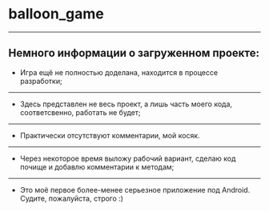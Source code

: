 # balloon_game
---
Немного информации о загруженном проекте:
-----------------------------------
* Игра ещё не полностью доделана, находится в процессе разработки;
---
* Здесь представлен не весь проект, а лишь часть моего кода, соответсвенно, работать не будет;
---
* Практически отсутствуют комментарии, мой косяк.
---
* Через некоторое время выложу рабочий вариант, сделаю код почище и добавлю комментарии к методам;
---
* Это моё первое более-менее серьезное приложение под Android. Судите, пожалуйста, строго :)
